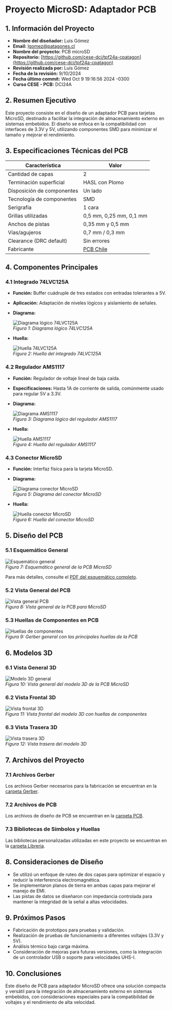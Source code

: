 # Proyecto MicroSD: Adaptador PCB

## 1. Información del Proyecto
- **Nombre del diseñador:** Luis Gómez
- **Email:** lgomez@patagones.cl
- **Nombre del proyecto:** PCB microSD
- **Repositorio:** [https://github.com/cese-dci/tpf24a-cpatagon](https://github.com/cese-dci/tpf24a-cpatagon)
- **Revisión realizada por:** Luis Gómez
- **Fecha de la revisión:** 9/10/2024
- **Fecha último commit:** Wed Oct 9 19:16:56 2024 -0300
- **Curso CESE - PCB:** DCI24A


## 2. Resumen Ejecutivo
Este proyecto consiste en el diseño de un adaptador PCB para tarjetas MicroSD, destinado a facilitar la integración de almacenamiento externo en sistemas embebidos. El diseño se enfoca en la compatibilidad con interfaces de 3.3V y 5V, utilizando componentes SMD para minimizar el tamaño y mejorar el rendimiento.


## 3. Especificaciones Técnicas del PCB

| Característica | Valor |
|----------------|-------|
| Cantidad de capas | 2 |
| Terminación superficial | HASL con Plomo |
| Disposición de componentes | Un lado |
| Tecnología de componentes | SMD |
| Serigrafía | 1 cara |
| Grillas utilizadas | 0,5 mm, 0,25 mm, 0,1 mm |
| Anchos de pistas | 0,35 mm y 0,5 mm |
| Vías/agujeros | 0,7 mm / 0,3 mm |
| Clearance (DRC default) | Sin errores |
| Fabricante | [PCB Chile](https://pcb-chile.cl/) |

## 4. Componentes Principales

### 4.1 Integrado 74LVC125A
- **Función:** Buffer cuádruple de tres estados con entradas tolerantes a 5V.
- **Aplicación:** Adaptación de niveles lógicos y aislamiento de señales.
- **Diagrama:**

  ![Diagrama lógico 74LVC125A](img/esquematico_74LVC125.png)  
  *Figura 1: Diagrama lógico 74LVC125A*

- **Huella:**

  ![Huella 74LVC125A](img/huella_74LVC125A.png)  
  *Figura 2: Huella del integrado 74LVC125A*

### 4.2 Regulador AMS1117
- **Función:** Regulador de voltaje lineal de baja caída.
- **Especificaciones:** Hasta 1A de corriente de salida, comúnmente usado para regular 5V a 3.3V.
- **Diagrama:**

  ![Diagrama AMS1117](img/diagrama_AMS1117.png)  
  *Figura 3: Diagrama lógico del regulador AMS1117*

- **Huella:**

  ![Huella AMS1117](img/huella_AMS117.png)  
  *Figura 4: Huella del regulador AMS1117*

### 4.3 Conector MicroSD
- **Función:** Interfaz física para la tarjeta MicroSD.
- **Diagrama:**

  ![Diagrama conector MicroSD](img/diagrama_conector_uSD.png)  
  *Figura 5: Diagrama del conector MicroSD*

- **Huella:**

  ![Huella conector MicroSD](img/huella_conector_uSD_.png)  
  *Figura 6: Huella del conector MicroSD*

## 5. Diseño del PCB

### 5.1 Esquemático General
![Esquemático general](img/esquema_microSD.png)  
*Figura 7: Esquemático general de la PCB MicroSD*

Para más detalles, consulte el [PDF del esquemático completo](PDF/MicroSD.pdf).

### 5.2 Vista General del PCB
![Vista general PCB](img/PlanoPCBcompleto.png)  
*Figura 8: Vista general de la PCB para MicroSD*

### 5.3 Huellas de Componentes en PCB
![Huellas de componentes](img/huellas_componentes_pcb.png)  
*Figura 9: Gerber general con las principales huellas de la PCB*

## 6. Modelos 3D

### 6.1 Vista General 3D
![Modelo 3D general](img/MicroSD.png)  
*Figura 10: Vista general del modelo 3D de la PCB MicroSD*

### 6.2 Vista Frontal 3D
![Vista frontal 3D](img/MicroSD_huellas.png)  
*Figura 11: Vista frontal del modelo 3D con huellas de componentes*

### 6.3 Vista Trasera 3D
![Vista trasera 3D](img/MicroSD_B.png)  
*Figura 12: Vista trasera del modelo 3D*

## 7. Archivos del Proyecto

### 7.1 Archivos Gerber
Los archivos Gerber necesarios para la fabricación se encuentran en la [carpeta Gerber](Gerber).

### 7.2 Archivos de PCB
Los archivos de diseño de PCB se encuentran en la [carpeta PCB](MicroSD).

### 7.3 Bibliotecas de Símbolos y Huellas
Las bibliotecas personalizadas utilizadas en este proyecto se encuentran en la [carpeta Libreria](Libreria).

## 8. Consideraciones de Diseño
- Se utilizó un enfoque de ruteo de dos capas para optimizar el espacio y reducir la interferencia electromagnética.
- Se implementaron planos de tierra en ambas capas para mejorar el manejo de EMI.
- Las pistas de datos se diseñaron con impedancia controlada para mantener la integridad de la señal a altas velocidades.

## 9. Próximos Pasos
- Fabricación de prototipos para pruebas y validación.
- Realización de pruebas de funcionamiento a diferentes voltajes (3.3V y 5V).
- Análisis térmico bajo carga máxima.
- Consideración de mejoras para futuras versiones, como la integración de un controlador USB o soporte para velocidades UHS-I.

## 10. Conclusiones
Este diseño de PCB para adaptador MicroSD ofrece una solución compacta y versátil para la integración de almacenamiento externo en sistemas embebidos, con consideraciones especiales para la compatibilidad de voltajes y el rendimiento de alta velocidad.
